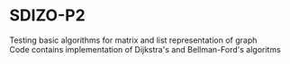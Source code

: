 # SDIZO-P2
Testing basic algorithms for matrix and list representation of graph  
Code contains implementation of Dijkstra's and Bellman-Ford's algoritms
